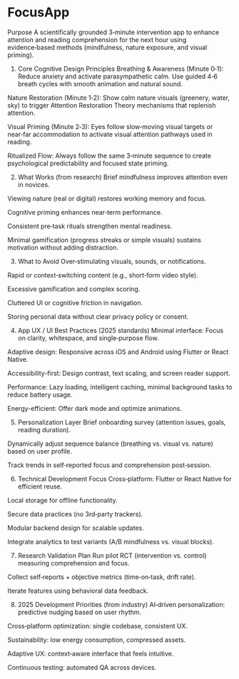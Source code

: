 # FocusApp
Purpose
A scientifically grounded 3‑minute intervention app to enhance attention and reading comprehension for the next hour using evidence‑based methods (mindfulness, nature exposure, and visual priming).

1. Core Cognitive Design Principles
Breathing & Awareness (Minute 0‑1): Reduce anxiety and activate parasympathetic calm. Use guided 4‑6 breath cycles with smooth animation and natural sound.

Nature Restoration (Minute 1‑2): Show calm nature visuals (greenery, water, sky) to trigger Attention Restoration Theory mechanisms that replenish attention.

Visual Priming (Minute 2‑3): Eyes follow slow‑moving visual targets or near‑far accommodation to activate visual attention pathways used in reading.

Ritualized Flow: Always follow the same 3‑minute sequence to create psychological predictability and focused state priming.

2. What Works (from research)
Brief mindfulness improves attention even in novices.

Viewing nature (real or digital) restores working memory and focus.

Cognitive priming enhances near‑term performance.

Consistent pre‑task rituals strengthen mental readiness.

Minimal gamification (progress streaks or simple visuals) sustains motivation without adding distraction.

3. What to Avoid
Over‑stimulating visuals, sounds, or notifications.

Rapid or context‑switching content (e.g., short‑form video style).

Excessive gamification and complex scoring.

Cluttered UI or cognitive friction in navigation.

Storing personal data without clear privacy policy or consent.

4. App UX / UI Best Practices (2025 standards)
Minimal interface: Focus on clarity, whitespace, and single‑purpose flow.

Adaptive design: Responsive across iOS and Android using Flutter or React Native.

Accessibility-first: Design contrast, text scaling, and screen reader support.

Performance: Lazy loading, intelligent caching, minimal background tasks to reduce battery usage.

Energy-efficient: Offer dark mode and optimize animations.

5. Personalization Layer
Brief onboarding survey (attention issues, goals, reading duration).

Dynamically adjust sequence balance (breathing vs. visual vs. nature) based on user profile.

Track trends in self‑reported focus and comprehension post‑session.

6. Technical Development Focus
Cross‑platform: Flutter or React Native for efficient reuse.

Local storage for offline functionality.

Secure data practices (no 3rd‑party trackers).

Modular backend design for scalable updates.

Integrate analytics to test variants (A/B mindfulness vs. visual blocks).

7. Research Validation Plan
Run pilot RCT (intervention vs. control) measuring comprehension and focus.

Collect self‑reports + objective metrics (time‑on‑task, drift rate).

Iterate features using behavioral data feedback.

8. 2025 Development Priorities (from industry)
AI‑driven personalization: predictive nudging based on user rhythm.

Cross‑platform optimization: single codebase, consistent UX.

Sustainability: low energy consumption, compressed assets.

Adaptive UX: context‑aware interface that feels intuitive.

Continuous testing: automated QA across devices.
